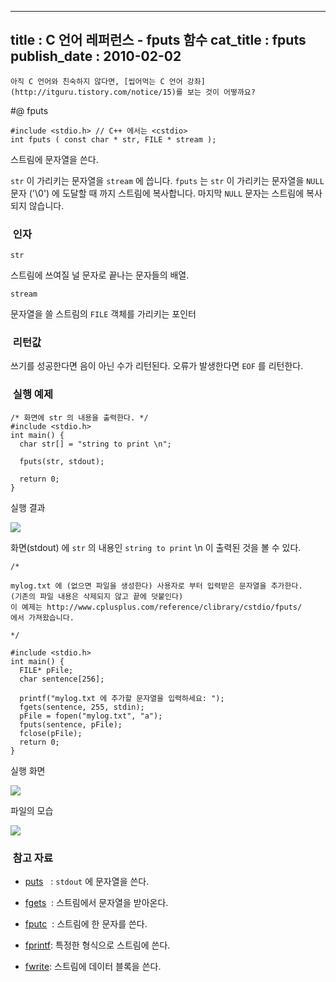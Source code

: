 ----------------
title : C 언어 레퍼런스 - fputs 함수
cat_title :  fputs
publish_date : 2010-02-02
--------------


```warning
아직 C 언어와 친숙하지 않다면, [씹어먹는 C 언어 강좌](http://itguru.tistory.com/notice/15)를 보는 것이 어떻까요?

```

#@ fputs

```info-format
#include <stdio.h> // C++ 에서는 <cstdio>
int fputs ( const char * str, FILE * stream );
```

스트림에 문자열을 쓴다.

`str` 이 가리키는 문자열을 `stream` 에 씁니다.
`fputs` 는 `str` 이 가리키는 문자열을 `NULL` 문자 ('\0') 에 도달할 때 까지 스트림에 복사합니다. 마지막 `NULL` 문자는 스트림에 복사되지 않습니다.



###  인자




`str`

스트림에 쓰여질 널 문자로 끝나는 문자들의 배열.

`stream`

문자열을 쓸 스트림의 `FILE` 객체를 가리키는 포인터



###  리턴값




쓰기를 성공한다면 음이 아닌 수가 리턴된다.
오류가 발생한다면 `EOF` 를 리턴한다.



###  실행 예제




```cpp-formatted
/* 화면에 str 의 내용을 출력한다. */
#include <stdio.h>
int main() {
  char str[] = "string to print \n";

  fputs(str, stdout);

  return 0;
}
```

실행 결과


![](http://img1.daumcdn.net/thumb/R1920x0/?fname=http%3A%2F%2Fcfile25.uf.tistory.com%2Fimage%2F18309F0C4B6811F13F2A5C)

화면(stdout) 에 `str` 의 내용인 `string to print` \n 이 출력된 것을 볼 수 있다.

```cpp-formatted
/*

mylog.txt 에 (없으면 파일을 생성한다) 사용자로 부터 입력받은 문자열을 추가한다.
(기존의 파일 내용은 삭제되지 않고 끝에 덧붙인다)
이 예제는 http://www.cplusplus.com/reference/clibrary/cstdio/fputs/
에서 가져왔습니다.

*/

#include <stdio.h>
int main() {
  FILE* pFile;
  char sentence[256];

  printf("mylog.txt 에 추가할 문자열을 입력하세요: ");
  fgets(sentence, 255, stdin);
  pFile = fopen("mylog.txt", "a");
  fputs(sentence, pFile);
  fclose(pFile);
  return 0;
}
```

실행 화면


![](http://img1.daumcdn.net/thumb/R1920x0/?fname=http%3A%2F%2Fcfile3.uf.tistory.com%2Fimage%2F1931E40B4B68116928BD26)

파일의 모습


![](http://img1.daumcdn.net/thumb/R1920x0/?fname=http%3A%2F%2Fcfile7.uf.tistory.com%2Fimage%2F171D710B4B6811A4481109)




###  참고 자료





*  [puts](http://itguru.tistory.com/39)   : `stdout` 에 문자열을 쓴다.

*  [fgets](http://itguru.tistory.com/38)  : 스트림에서 문자열을 받아온다.

*  [fputc](http://itguru.tistory.com/39)  : 스트림에 한 문자를 쓴다.

*  [fprintf](http://itguru.tistory.com/64): 특정한 형식으로 스트림에 쓴다.

*  [fwrite](http://itguru.tistory.com/69): 스트림에 데이터 블록을 쓴다.